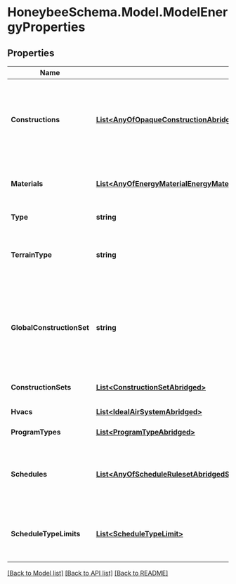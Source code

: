 
# HoneybeeSchema.Model.ModelEnergyProperties

## Properties

Name | Type | Description | Notes
------------ | ------------- | ------------- | -------------
**Constructions** | [**List&lt;AnyOfOpaqueConstructionAbridgedWindowConstructionAbridgedShadeConstruction&gt;**](AnyOfOpaqueConstructionAbridgedWindowConstructionAbridgedShadeConstruction.md) | A list of all unique constructions in the model. This includes constructions across all Faces, Apertures, Doors, Shades, Room ConstructionSets, and the global_construction_set. | 
**Materials** | [**List&lt;AnyOfEnergyMaterialEnergyMaterialNoMassEnergyWindowMaterialGasEnergyWindowMaterialGasCustomEnergyWindowMaterialGasMixtureEnergyWindowMaterialSimpleGlazSysEnergyWindowMaterialBlindEnergyWindowMaterialGlazingEnergyWindowMaterialShade&gt;**](AnyOfEnergyMaterialEnergyMaterialNoMassEnergyWindowMaterialGasEnergyWindowMaterialGasCustomEnergyWindowMaterialGasMixtureEnergyWindowMaterialSimpleGlazSysEnergyWindowMaterialBlindEnergyWindowMaterialGlazingEnergyWindowMaterialShade.md) | A list of all unique materials in the model. This includes materials needed to make the Model constructions. | 
**Type** | **string** |  | [optional] [default to "ModelEnergyProperties"]
**TerrainType** | **string** | Text for the terrain in which the model sits. This is used to determine the wind profile over the height of the rooms. | [optional] [default to TerrainTypeEnum.City]
**GlobalConstructionSet** | **string** | Name for the ConstructionSet to be used for all objects lacking their own construction or a parent Room construction_set. This ConstructionSet must appear under the Model construction_sets. | [optional] 
**ConstructionSets** | [**List&lt;ConstructionSetAbridged&gt;**](ConstructionSetAbridged.md) | List of all ConstructionSets in the Model. | [optional] 
**Hvacs** | [**List&lt;IdealAirSystemAbridged&gt;**](IdealAirSystemAbridged.md) | List of all HVAC systems in the Model. | [optional] 
**ProgramTypes** | [**List&lt;ProgramTypeAbridged&gt;**](ProgramTypeAbridged.md) | List of all ProgramTypes in the Model. | [optional] 
**Schedules** | [**List&lt;AnyOfScheduleRulesetAbridgedScheduleFixedIntervalAbridged&gt;**](AnyOfScheduleRulesetAbridgedScheduleFixedIntervalAbridged.md) | A list of all unique schedules in the model. This includes schedules across all HVAC systems, ProgramTypes, Rooms, and Shades. | [optional] 
**ScheduleTypeLimits** | [**List&lt;ScheduleTypeLimit&gt;**](ScheduleTypeLimit.md) | A list of all unique ScheduleTypeLimits in the model. This all ScheduleTypeLimits needed to make the Model schedules. | [optional] 

[[Back to Model list]](../README.md#documentation-for-models)
[[Back to API list]](../README.md#documentation-for-api-endpoints)
[[Back to README]](../README.md)

